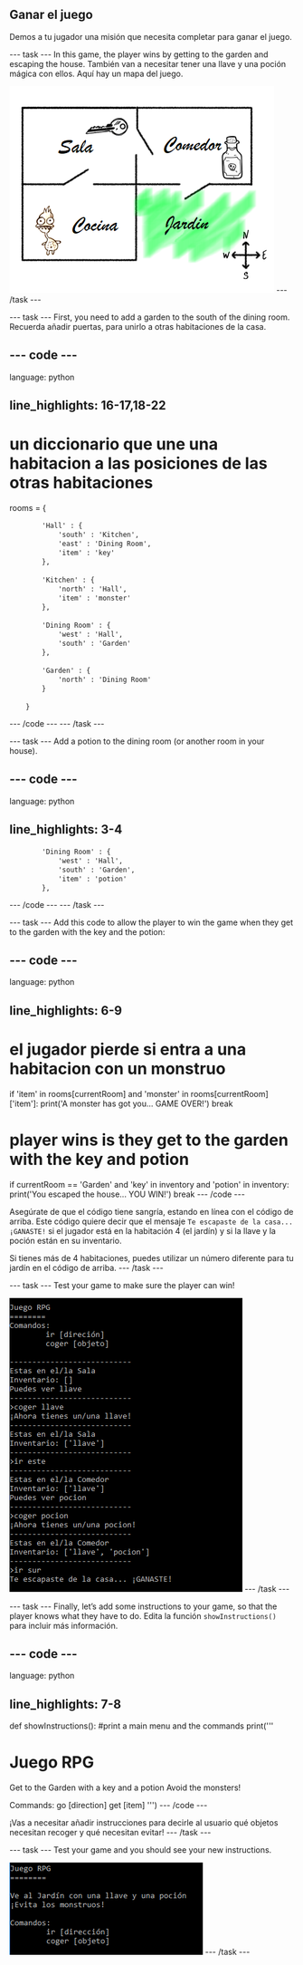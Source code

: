 ## Ganar el juego

Demos a tu jugador una misión que necesita completar para ganar el juego.

\--- task \--- In this game, the player wins by getting to the garden and escaping the house. También van a necesitar tener una llave y una poción mágica con ellos. Aquí hay un mapa del juego.

![captura de pantalla](images/rpg-final-map.png) \--- /task \---

\--- task \--- First, you need to add a garden to the south of the dining room. Recuerda añadir puertas, para unirlo a otras habitaciones de la casa.

## \--- code \---

language: python

## line_highlights: 16-17,18-22

# un diccionario que une una habitacion a las posiciones de las otras habitaciones

rooms = {

            'Hall' : {
                'south' : 'Kitchen',
                'east' : 'Dining Room',
                'item' : 'key'
            },
    
            'Kitchen' : {
                'north' : 'Hall',
                'item' : 'monster'
            },
    
            'Dining Room' : {
                'west' : 'Hall',
                'south' : 'Garden'
            },
    
            'Garden' : {
                'north' : 'Dining Room'
            }
    
        }
    

\--- /code \--- \--- /task \---

\--- task \--- Add a potion to the dining room (or another room in your house).

## \--- code \---

language: python

## line_highlights: 3-4

            'Dining Room' : {
                'west' : 'Hall',
                'south' : 'Garden',
                'item' : 'potion'
            },
    

\--- /code \--- \--- /task \---

\--- task \--- Add this code to allow the player to win the game when they get to the garden with the key and the potion:

## \--- code \---

language: python

## line_highlights: 6-9

# el jugador pierde si entra a una habitacion con un monstruo

if 'item' in rooms\[currentRoom] and 'monster' in rooms[currentRoom\]\['item'\]: print('A monster has got you... GAME OVER!') break

# player wins is they get to the garden with the key and potion

if currentRoom == 'Garden' and 'key' in inventory and 'potion' in inventory: print('You escaped the house... YOU WIN!') break \--- /code \---

Asegúrate de que el código tiene sangría, estando en línea con el código de arriba. Este código quiere decir que el mensaje `Te escapaste de la casa... ¡GANASTE!` si el jugador está en la habitación 4 (el jardín) y si la llave y la poción están en su inventario.

Si tienes más de 4 habitaciones, puedes utilizar un número diferente para tu jardín en el código de arriba. \--- /task \---

\--- task \--- Test your game to make sure the player can win!

![captura de pantalla](images/rpg-win-test.png) \--- /task \---

\--- task \--- Finally, let’s add some instructions to your game, so that the player knows what they have to do. Edita la función `showInstructions()` para incluir más información.

## \--- code \---

language: python

## line_highlights: 7-8

def showInstructions(): #print a main menu and the commands print('''

# Juego RPG

Get to the Garden with a key and a potion Avoid the monsters!

Commands: go [direction] get [item] ''') \--- /code \---

¡Vas a necesitar añadir instrucciones para decirle al usuario qué objetos necesitan recoger y qué necesitan evitar! \--- /task \---

\--- task \--- Test your game and you should see your new instructions.

![captura de pantalla](images/rpg-instructions-test.png) \--- /task \---
